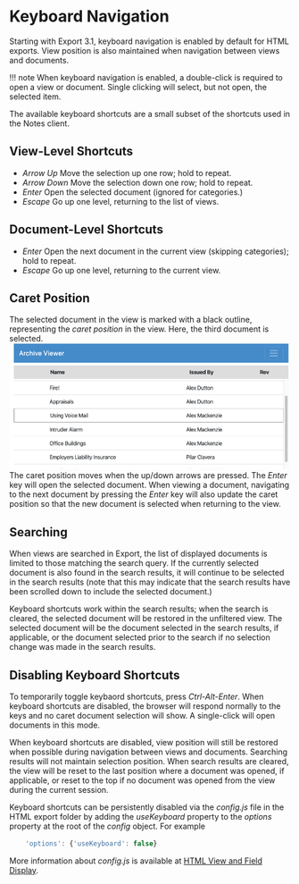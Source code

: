 # Keyboard Navigation

Starting with Export 3.1, keyboard navigation is enabled by default for HTML exports. View position is also maintained when navigation between views and documents.

!!! note
    When keyboard navigation is enabled, a double-click is required to open a view or document. Single clicking
    will select, but not open, the selected item.
    
The available keyboard shortcuts are a small subset of the shortcuts used in the Notes client.

## View-Level Shortcuts
* *Arrow Up* Move the selection up one row; hold to repeat.
* *Arrow Down* Move the selection down one row; hold to repeat.
* *Enter* Open the selected document (ignored for categories.)
* *Escape* Go up one level, returning to the list of views.

## Document-Level Shortcuts
* *Enter* Open the next document in the current view (skipping categories); hold to repeat.
* *Escape* Go up one level, returning to the current view.

## Caret Position
The selected document in the view is marked with a black outline, representing the *caret position* in the view. Here, the third document is selected.
![Selection](img/selectionFull.png)
The caret position moves when the up/down arrows are pressed. The *Enter* key will open the selected document. When viewing a document, navigating to the next document by pressing the *Enter* key will also update the caret position so that the new document is selected when returning to the view.

## Searching
When views are searched in Export, the list of displayed documents is limited to those matching the search query. If the currently selected document is also found in the search results, it will continue to be selected in the search results (note that this may indicate that the search results have been scrolled down to include the selected document.)

Keyboard shortcuts work within the search results; when the search is cleared, the selected document will be restored in the unfiltered view.  The selected document will be the document selected in the search results, if applicable, or the document selected prior to the search if no selection change was made in the search results.

## Disabling Keyboard Shortcuts
To temporarily toggle keybaord shortcuts, press *Ctrl-Alt-Enter*. When keyboard shortcuts are disabled, the browser will respond normally to the keys and no caret document selection will show. A single-click will open documents in this mode.

When keyboard shortcuts are disabled, view position will still be restored when possible during navigation between views and documents. Searching results will not maintain selection position. When search results are cleared, the view will be reset to the last position where a document was opened, if applicable, or reset to the top if no document was opened from the view during the current session.

Keyboard shortcuts can be persistently disabled via the *config.js* file in the HTML export folder by adding the *useKeyboard* property to the *options* property at the root of the *config* object. For example

``` javascript
    'options': {'useKeyboard': false}
```
More information about *config.js* is available at [HTML View and Field Display](htmlviewfield.md).
